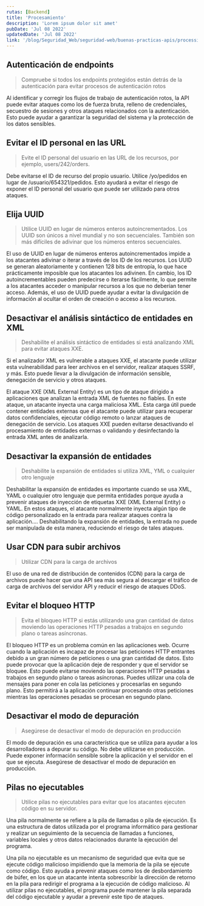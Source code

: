 ```yaml
---
rutas: [Backend]
title: 'Procesamiento'
description: 'Lorem ipsum dolor sit amet'
pubDate: 'Jul 08 2022'
updatedDate: 'Jul 08 2022'
link: '/blog/Seguridad_Web/seguridad-web/buenas-practicas-apis/processing'
---
```


## Autenticación de endpoints
> Compruebe si todos los endpoints protegidos están detrás de la autenticación para evitar procesos de autenticación rotos

Al identificar y corregir los flujos de trabajo de autenticación rotos, la API puede evitar ataques como los de fuerza bruta, relleno de credenciales, secuestro de sesiones y otros ataques relacionados con la autenticación. Esto puede ayudar a garantizar la seguridad del sistema y la protección de los datos sensibles.

## Evitar el ID personal en las URL
> Evite el ID personal del usuario en las URL de los recursos, por ejemplo, users/242/orders.

Debe evitarse el ID de recurso del propio usuario. Utilice /yo/pedidos en lugar de /usuario/654321/pedidos. Esto ayudará a evitar el riesgo de exponer el ID personal del usuario que puede ser utilizado para otros ataques.

## Elija UUID
> Utilice UUID en lugar de números enteros autoincrementados. Los UUID son únicos a nivel mundial y no son secuenciales. También son más difíciles de adivinar que los números enteros secuenciales.

El uso de UUID en lugar de números enteros autoincrementados impide a los atacantes adivinar o iterar a través de los ID de los recursos. Los UUID se generan aleatoriamente y contienen 128 bits de entropía, lo que hace prácticamente imposible que los atacantes los adivinen. En cambio, los ID autoincrementables pueden predecirse o iterarse fácilmente, lo que permite a los atacantes acceder o manipular recursos a los que no deberían tener acceso. Además, el uso de UUID puede ayudar a evitar la divulgación de información al ocultar el orden de creación o acceso a los recursos.

## Desactivar el análisis sintáctico de entidades en XML
> Deshabilite el análisis sintáctico de entidades si está analizando XML para evitar ataques XXE.

Si el analizador XML es vulnerable a ataques XXE, el atacante puede utilizar esta vulnerabilidad para leer archivos en el servidor, realizar ataques SSRF, y más. Esto puede llevar a la divulgación de información sensible, denegación de servicio y otros ataques.

El ataque XXE (XML External Entity) es un tipo de ataque dirigido a aplicaciones que analizan la entrada XML de fuentes no fiables. En este ataque, un atacante inyecta una carga maliciosa XML. Esta carga útil puede contener entidades externas que el atacante puede utilizar para recuperar datos confidenciales, ejecutar código remoto o lanzar ataques de denegación de servicio. Los ataques XXE pueden evitarse desactivando el procesamiento de entidades externas o validando y desinfectando la entrada XML antes de analizarla.

## Desactivar la expansión de entidades
> Deshabilite la expansión de entidades si utiliza XML, YML o cualquier otro lenguaje

Deshabilitar la expansión de entidades es importante cuando se usa XML, YAML o cualquier otro lenguaje que permita entidades porque ayuda a prevenir ataques de inyección de etiquetas XXE (XML External Entity) o YAML. En estos ataques, el atacante normalmente inyecta algún tipo de código personalizado en la entrada para realizar ataques contra la aplicación.... Deshabilitando la expansión de entidades, la entrada no puede ser manipulada de esta manera, reduciendo el riesgo de tales ataques.

## Usar CDN para subir archivos
> Utilizar CDN para la carga de archivos

El uso de una red de distribución de contenidos (CDN) para la carga de archivos puede hacer que una API sea más segura al descargar el tráfico de carga de archivos del servidor API y reducir el riesgo de ataques DDoS.

## Evitar el bloqueo HTTP
> Evita el bloqueo HTTP si estás utilizando una gran cantidad de datos moviendo las operaciones HTTP pesadas a trabajos en segundo plano o tareas asíncronas.

El bloqueo HTTP es un problema común en las aplicaciones web. Ocurre cuando la aplicación es incapaz de procesar las peticiones HTTP entrantes debido a un gran número de peticiones o una gran cantidad de datos. Esto puede provocar que la aplicación deje de responder y que el servidor se bloquee. Esto puede evitarse moviendo las operaciones HTTP pesadas a trabajos en segundo plano o tareas asíncronas. Puedes utilizar una cola de mensajes para poner en cola las peticiones y procesarlas en segundo plano. Esto permitirá a la aplicación continuar procesando otras peticiones mientras las operaciones pesadas se procesan en segundo plano.

## Desactivar el modo de depuración
> Asegúrese de desactivar el modo de depuración en producción

El modo de depuración es una característica que se utiliza para ayudar a los desarrolladores a depurar su código. No debe utilizarse en producción. Puede exponer información sensible sobre la aplicación y el servidor en el que se ejecuta. Asegúrese de desactivar el modo de depuración en producción.

## Pilas no ejecutables
> Utilice pilas no ejecutables para evitar que los atacantes ejecuten código en su servidor.

Una pila normalmente se refiere a la pila de llamadas o pila de ejecución. Es una estructura de datos utilizada por el programa informático para gestionar y realizar un seguimiento de la secuencia de llamadas a funciones, variables locales y otros datos relacionados durante la ejecución del programa.

Una pila no ejecutable es un mecanismo de seguridad que evita que se ejecute código malicioso impidiendo que la memoria de la pila se ejecute como código. Esto ayuda a prevenir ataques como los de desbordamiento de búfer, en los que un atacante intenta sobrescribir la dirección de retorno en la pila para redirigir el programa a la ejecución de código malicioso. Al utilizar pilas no ejecutables, el programa puede mantener la pila separada del código ejecutable y ayudar a prevenir este tipo de ataques.